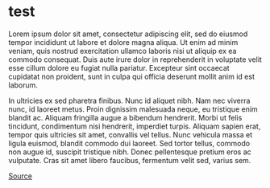 # test

Lorem ipsum dolor sit amet, consectetur adipiscing elit, sed do eiusmod tempor incididunt ut labore et dolore magna aliqua. Ut enim ad minim veniam, quis nostrud exercitation ullamco laboris nisi ut aliquip ex ea commodo consequat. Duis aute irure dolor in reprehenderit in voluptate velit esse cillum dolore eu fugiat nulla pariatur. Excepteur sint occaecat cupidatat non proident, sunt in culpa qui officia deserunt mollit anim id est laborum.

In ultricies ex sed pharetra finibus. Nunc id aliquet nibh. Nam nec viverra nunc, id laoreet metus. Proin dignissim malesuada neque, eu tristique enim blandit ac. Aliquam fringilla augue a bibendum hendrerit. Morbi ut felis tincidunt, condimentum nisi hendrerit, imperdiet turpis. Aliquam sapien erat, tempor quis ultricies sit amet, convallis vel tellus. Nunc vehicula massa et ligula euismod, blandit commodo dui laoreet. Sed tortor tellus, commodo non augue id, suscipit tristique nibh. Donec pellentesque pretium eros ac vulputate. Cras sit amet libero faucibus, fermentum velit sed, varius sem.

[Source](https://lipsum.com/)

